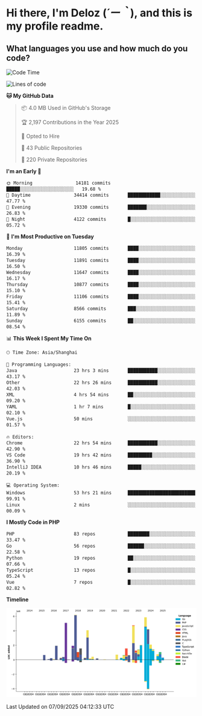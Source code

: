 # **Hi there, I'm Deloz (*´ー｀*), and this is my profile readme.**

## **What languages you use and how much do you code?**

<!--START_SECTION:waka-->
![Code Time](http://img.shields.io/badge/Code%20Time-7%2C380%20hrs%202%20mins-blue)

![Lines of code](https://img.shields.io/badge/From%20Hello%20World%20I%27ve%20Written-53.3%20million%20lines%20of%20code-blue)

**🐱 My GitHub Data** 

> 📦 4.0 MB Used in GitHub's Storage 
 > 
> 🏆 2,197 Contributions in the Year 2025
 > 
> 💼 Opted to Hire
 > 
> 📜 43 Public Repositories 
 > 
> 🔑 220 Private Repositories 
 > 
**I'm an Early 🐤** 

```text
🌞 Morning                14181 commits       █████░░░░░░░░░░░░░░░░░░░░   19.68 % 
🌆 Daytime                34414 commits       ████████████░░░░░░░░░░░░░   47.77 % 
🌃 Evening                19330 commits       ███████░░░░░░░░░░░░░░░░░░   26.83 % 
🌙 Night                  4122 commits        █░░░░░░░░░░░░░░░░░░░░░░░░   05.72 % 
```
📅 **I'm Most Productive on Tuesday** 

```text
Monday                   11805 commits       ████░░░░░░░░░░░░░░░░░░░░░   16.39 % 
Tuesday                  11891 commits       ████░░░░░░░░░░░░░░░░░░░░░   16.50 % 
Wednesday                11647 commits       ████░░░░░░░░░░░░░░░░░░░░░   16.17 % 
Thursday                 10877 commits       ████░░░░░░░░░░░░░░░░░░░░░   15.10 % 
Friday                   11106 commits       ████░░░░░░░░░░░░░░░░░░░░░   15.41 % 
Saturday                 8566 commits        ███░░░░░░░░░░░░░░░░░░░░░░   11.89 % 
Sunday                   6155 commits        ██░░░░░░░░░░░░░░░░░░░░░░░   08.54 % 
```


📊 **This Week I Spent My Time On** 

```text
🕑︎ Time Zone: Asia/Shanghai

💬 Programming Languages: 
Java                     23 hrs 3 mins       ███████████░░░░░░░░░░░░░░   43.17 % 
Other                    22 hrs 26 mins      ███████████░░░░░░░░░░░░░░   42.03 % 
XML                      4 hrs 54 mins       ██░░░░░░░░░░░░░░░░░░░░░░░   09.20 % 
YAML                     1 hr 7 mins         █░░░░░░░░░░░░░░░░░░░░░░░░   02.10 % 
Vue.js                   50 mins             ░░░░░░░░░░░░░░░░░░░░░░░░░   01.57 % 

🔥 Editors: 
Chrome                   22 hrs 54 mins      ███████████░░░░░░░░░░░░░░   42.90 % 
VS Code                  19 hrs 42 mins      █████████░░░░░░░░░░░░░░░░   36.90 % 
IntelliJ IDEA            10 hrs 46 mins      █████░░░░░░░░░░░░░░░░░░░░   20.19 % 

💻 Operating System: 
Windows                  53 hrs 21 mins      █████████████████████████   99.91 % 
Linux                    2 mins              ░░░░░░░░░░░░░░░░░░░░░░░░░   00.09 % 
```

**I Mostly Code in PHP** 

```text
PHP                      83 repos            ████████░░░░░░░░░░░░░░░░░   33.47 % 
Go                       56 repos            ██████░░░░░░░░░░░░░░░░░░░   22.58 % 
Python                   19 repos            ██░░░░░░░░░░░░░░░░░░░░░░░   07.66 % 
TypeScript               13 repos            █░░░░░░░░░░░░░░░░░░░░░░░░   05.24 % 
Vue                      7 repos             █░░░░░░░░░░░░░░░░░░░░░░░░   02.82 % 
```



**Timeline**

![Lines of Code chart](https://raw.githubusercontent.com/deloz/deloz/main/assets/bar_graph.png)


 Last Updated on 07/09/2025 04:12:33 UTC
<!--END_SECTION:waka-->
